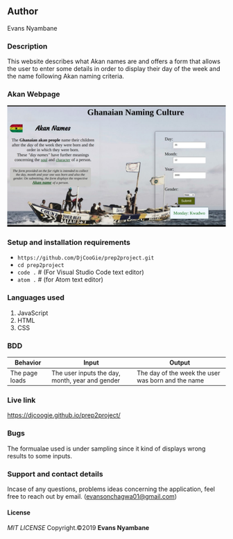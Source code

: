 ## Author
Evans Nyambane

### Description
This website describes what Akan names are and offers a form that allows the user to enter some details in order to display their day of the week and the name following Akan naming criteria.

### Akan Webpage
![Camouflage](media/readme.jpg)

### Setup and installation requirements
- `https://github.com/DjCooGie/prep2project.git`
- `cd prep2project`
- `code .` # (For Visual Studio Code text editor)
- `atom .` # (for Atom text editor)

### Languages used
1. JavaScript
2. HTML
3. CSS

### BDD
| Behavior | Input | Output |
|----------|-------|--------|
| The page loads | The user inputs the day, month, year and gender | The day of the week the user was born and the name |

### Live link
https://djcoogie.github.io/prep2project/

### Bugs
The formualae used is under sampling since it kind of displays wrong results to some inputs.

### Support and contact details
Incase of any questions, problems ideas concerning the application, feel free to reach out by email. (evansonchagwa01@gmail.com)

#### License
 *MIT LICENSE*
Copyright.©2019 **Evans Nyambane**


